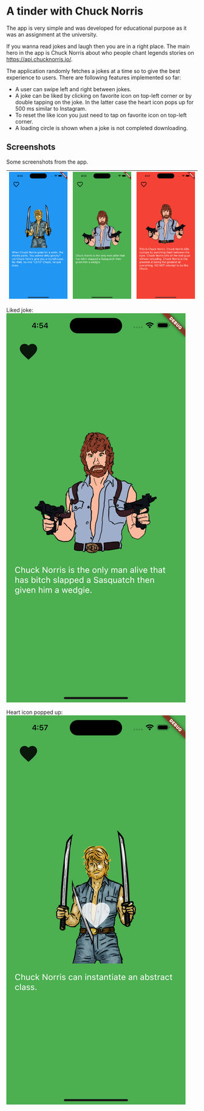 # A tinder with Chuck Norris

The app is very simple and was developed for educational purpose as it was an assignment at the
university.

If you wanna read jokes and laugh then you are in a right place. The main hero in the app is Chuck
Norris about who people chant legends stories on https://api.chucknorris.io/.

The application randomly fetches a jokes at a time so to give the best experience to users.
There are following features implemented so far:

* A user can swipe left and right between jokes.
* A joke can be liked by clicking on favorite icon on top-left corner or by double tapping on the
  joke. In the latter case the heart icon pops up for 500 ms similar to Instagram.
* To reset the like icon you just need to tap on favorite icon on top-left corner.
* A loading circle is shown when a joke is not completed downloading.

## Screenshots
Some screenshots from the app.

<img src="/screenshots/screenshot1.png" alt="Screenshot"> | <img src="/screenshots/screenshot2.png" alt="Screenshot"> | <img src="/screenshots/screenshot3.png" alt="Screenshot">
:---:|:--:|:---:



Liked joke:
![Liked joke](/screenshots/liked_joke.png)

Heart icon popped up:
![heart overlay](/screenshots/heart_overlay.png)


